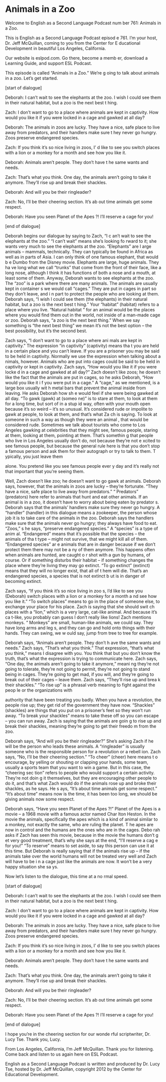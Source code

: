 # Animals in a Zoo

Welcome to English as a Second Language Podcast num ber 761: Animals in a Zoo.   

This is English as a Second Language Podcast episod e 761.  I’m your host, Dr. Jeff McQuillan, coming to you from the Center for E ducational Development in beautiful Los Angeles, California. 

Our website is eslpod.com.  Go there, become a memb er, download a Learning Guide, and support ESL Podcast. 

This episode is called “Animals in a Zoo.”  We’re g oing to talk about animals in a zoo.  Let’s get started. 

[start of dialogue] 

Deborah:  I can’t wait to see the elephants at the zoo.  I wish I could see them in their natural habitat, but a zoo is the next best t hing. 

Zach:  I don’t want to go to a place where animals are kept in captivity.  How would you like it if you were locked in a cage and gawked at all day? 

Deborah:  The animals in zoos are lucky.  They have  a nice, safe place to live away from predators, and their handlers make sure t hey never go hungry.  Zoos preserve endangered species. 

Zach:  If you think it’s so nice living in zoos, I’ d like to see you switch places with a lion or a monkey for a month and see how you like  it. 

Deborah:  Animals aren’t people.  They don’t have t he same wants and needs. 

Zach:  That’s what you think.  One day, the animals  aren’t going to take it anymore.  They’ll rise up and break their shackles.  

Deborah:  And will you be their ringleader? 

Zach:  No, I’ll be their cheering section.  It’s ab out time animals get some respect. 

Deborah:  Have you seen Planet of the Apes ?!  I’ll reserve a cage for you! 

[end of dialogue] 

Deborah begins our dialogue by saying to Zach, “I c an’t wait to see the elephants at the zoo.”  “I can’t wait” means she’s looking fo rward to it; she wants very much to see the elephants at the zoo.  “Elephants” are l arge animals – mammals, technically.  They can typically be found in Africa  as well as in parts of Asia.  I can only think of one famous elephant, that would b e Dumbo from the Disney movie.  Elephants are large, huge animals.  They ha ve long what we call “trunks” that come from the front of their face, like a long  nose, although I think it has functions of both a nose and a mouth, at least some  of them.  Anyway, Deborah wants to see elephants at the zoo.  The “zoo” is a park where there are many animals.  The animals are usually kept in container s we would call “cages.”  They are put in cages in part so they don’t leave, and i n part to protect the people who are looking at them.  Deborah says, “I wish I could  see them (the elephants) in their natural habitat, but a zoo is the next best t hing.”  Your “habitat” (habitat) refers to a place where you live.  “Natural habitat ” for an animal would be the places where you would find them out in the world, not inside of a man-made cage or zoo.  Deborah says, “a zoo is the next best  thing.”  When we say something is “the next best thing” we mean it’s not  the best option – the best possibility, but it’s the second best. 

Zach says, “I don’t want to go to a place where ani mals are kept in captivity.” The expression “in captivity” (captivity) means tha t you are held in a certain place and you can’t leave.  If you are a prisoner you may  be said to be held in captivity. Normally we use the expression when talking about a nimals, however.  Animals who are put into cages could be said to be held in captivity or kept in captivity. Zach says, “How would you like it if you were locke d in a cage and gawked at all day?”  Zach doesn’t like zoos; he doesn’t like the fact that the animals are put in cages, so he asks Deborah, “How would you like it i f you were put in a cage.”  A “cage,” as we mentioned, is a large box usually wit h metal bars that prevent the animal inside from leaving.  He asks Deborah how sh e would feel if she were being gawked at all day.  “To gawk (gawk) at (someo ne)” is to stare at them, to look at them for a long time, but sort of in a stup id way, often with your mouth open because it’s so weird – it’s so unusual.  It’s  considered rude or impolite to gawk at people, to look at them, and that’s what Za ch is saying.  To look at someone in such a way as though they were an animal , that would be considered rude.  Sometimes we talk about tourists who come to Los Angeles gawking at celebrities that they might see, famous people, staring at them, looking at them, pointing at them.  That’s somethin g that people who live in Los Angeles usually don’t do, not because they’re not e xcited to see famous people, but because the general rule here is that you don’t  stop a famous person and ask them for their autograph or try to talk to them.  T ypically, you just leave them  

alone.  You pretend like you see famous people ever y day and it’s really not that important that you’re seeing them.   

Well, Zach doesn’t like zoo; he doesn’t want to go gawk at animals.  Deborah says, however, that the animals in zoos are lucky –  they’re fortunate.  “They have a nice, safe place to live away from predators.”  “ Predators” (predators) here refer to animals that hunt and eat other animals.  If an animal is in a zoo, it doesn’t have to worry about being eaten by predator s.  Deborah says that the animals’ handlers make sure they never go hungry.  A “handler” (handler) in this dialogue means a zookeeper, the person whose job it  is to take care of the animals in the zoo.  Deborah says the handlers make  sure that the animals never go hungry; they always have food to eat.  “Zoos,” s he says, “preserve endangered species.”  A “species” is a type of anim al.  “Endangered” means that it’s possible that the species – the animals of tha t type – might not survive, that we might kill all of them.  “Endangered species” ar e animals that are in danger because if we don’t protect them there may not be a ny of them anymore.  This happens often when animals are hunted, are caught o r shot with a gun by humans, of course.  Or if something disturbs their habitat – if something changes the place where they’re living they may go extinct.   “To go extinct” (extinct) means that they will no longer exist, that all of t hem will die.  That’s an endangered species, a species that is not extinct b ut is in danger of becoming extinct. 

Zach says, “If you think it’s so nice living in zoo s, I’d like to see you (Deborah) switch places with a lion or a monkey for a month a nd see how you like it.”  “To switch places” means to go in the place of someone else, to exchange your place for his place.  Zach is saying that she should swit ch places with a “lion,” which is a very large, cat-like animal.  And because it’s ca t-like, you probably can guess I don’t really like lions!  Zach mentions monkeys.  “ Monkeys” are small, human-like animals, we could say.  They have long arms and leg s, and they can go and hold onto things with their hands.  They can swing, we w ould say, jump from tree to tree for example. 

Deborah says, “Animals aren’t people.  They don’t h ave the same wants and needs.”  Zach says, “That’s what you think.”  That expression, “that’s what you think,” means I disagree with you.  You think that but you don’t know the truth, that’s what the expression is trying to communicate  here.  Zach says, “One day, the animals aren’t going to take it anymore,” meani ng they’re not going to tolerate, they’re not going to permit, they’re not going to stand being in cages. They’re going to get mad, if you will, and they’re going to break out of their cages – leave them.  Zach says, “They’ll rise up and brea k their shackles.”  “To rise up” is a phrasal verb meaning to fight against the peop le or the organizations with  

authority that have been treating you badly.  When you have a revolution, the people rise up; they get rid of the government they  have now.  “Shackles” (shackles) are things that you put on a prisoner’s feet so they won’t run away. “To break your shackles” means to take these off so  you can escape – you can run away.  Zach is saying that the animals are goin g to rise up and break their shackles, meaning they’re going to get their freedo m from the zoo. 

Deborah says, “And will you be their ringleader?”  She’s asking Zach if he will be the person who leads these animals.  A “ringleader”  is usually someone who is the responsible person for a revolution or a rebell ion.  Zach says, “No, I’ll be their cheering section.”  “To cheer” (cheer) here means t o encourage, by yelling or shouting or clapping your hands, some team, usually  a sports team that you want to win a game.  But in this case, the “cheering sec tion” refers to people who would support a certain activity.  They’re not doin g it themselves, but they are encouraging other people to do it, and that’s what Zach would do if the animals rose up and broke their shackles, as he says.  He s ays, “It’s about time animals get some respect.”  “It’s about time” means now is the time, it has been too long, we should be giving animals now some respect. 

Deborah says, “Have you seen Planet of the Apes ?!”  Planet of the Apes  is a movie – a 1968 movie with a famous actor named Char lton Heston.  In the movie the animals, specifically the apes which is a kind of animal similar to a monkey, not exactly the same, who are ruling the planet.  T he apes are now in control and the humans are the ones who are in the cages.  Debo rah asks if Zach has seen this movie, because in the movie the humans don’t g et very good treatment, that’s why she says at the end, “I’ll reserve a cag e for you!”  “To reserve” means to set aside, to say this person can use it at this  time.  But Deborah is really saying that if the animals rise up – if the animals  take over the world humans will not be treated very well and Zach will have to be i n a cage just like the animals are now.  It won’t be a very happy situation she sa ys. 

Now let’s listen to the dialogue, this time at a no rmal speed. 

[start of dialogue] 

Deborah:  I can’t wait to see the elephants at the zoo.  I wish I could see them in their natural habitat, but a zoo is the next best t hing. 

Zach:  I don’t want to go to a place where animals are kept in captivity.  How would you like it if you were locked in a cage and gawked at all day? 

Deborah:  The animals in zoos are lucky.  They have  a nice, safe place to live away from predators, and their handlers make sure t hey never go hungry.  Zoos preserve endangered species. 

Zach:  If you think it’s so nice living in zoos, I’ d like to see you switch places with a lion or a monkey for a month and see how you like  it. 

Deborah:  Animals aren’t people.  They don’t have t he same wants and needs. 

Zach:  That’s what you think.  One day, the animals  aren’t going to take it anymore.  They’ll rise up and break their shackles.  

Deborah:  And will you be their ringleader? 

Zach:  No, I’ll be their cheering section.  It’s ab out time animals get some respect. 

Deborah:  Have you seen Planet of the Apes ?!  I’ll reserve a cage for you! 

[end of dialogue] 

I hope you’re in the cheering section for our wonde rful scriptwriter, Dr. Lucy Tse. Thank you, Lucy.   

From Los Angeles, California, I’m Jeff McQuillan.  Thank you for listening.  Come back and listen to us again here on ESL Podcast. 

English as a Second Language Podcast is written and  produced by Dr. Lucy Tse, hosted by Dr. Jeff McQuillan, copyright 2012 by the  Center for Educational Development.

